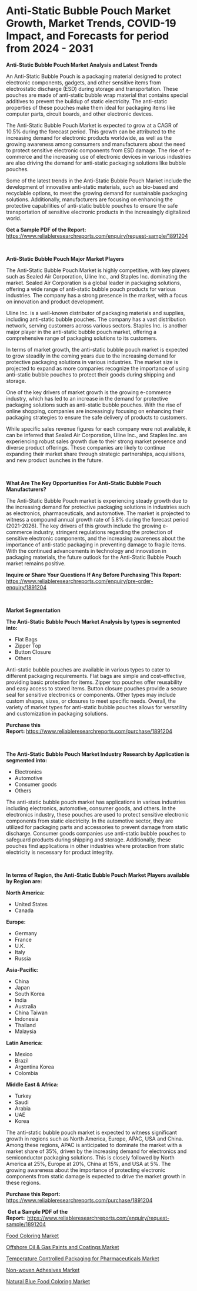 <p><h1>Anti-Static Bubble Pouch Market Growth, Market Trends, COVID-19 Impact, and Forecasts for period from 2024 - 2031</h1></p><p><strong>Anti-Static Bubble Pouch Market Analysis and Latest Trends</strong></p>
<p><p>An Anti-Static Bubble Pouch is a packaging material designed to protect electronic components, gadgets, and other sensitive items from electrostatic discharge (ESD) during storage and transportation. These pouches are made of anti-static bubble wrap material that contains special additives to prevent the buildup of static electricity. The anti-static properties of these pouches make them ideal for packaging items like computer parts, circuit boards, and other electronic devices.</p><p>The Anti-Static Bubble Pouch Market is expected to grow at a CAGR of 10.5% during the forecast period. This growth can be attributed to the increasing demand for electronic products worldwide, as well as the growing awareness among consumers and manufacturers about the need to protect sensitive electronic components from ESD damage. The rise of e-commerce and the increasing use of electronic devices in various industries are also driving the demand for anti-static packaging solutions like bubble pouches.</p><p>Some of the latest trends in the Anti-Static Bubble Pouch Market include the development of innovative anti-static materials, such as bio-based and recyclable options, to meet the growing demand for sustainable packaging solutions. Additionally, manufacturers are focusing on enhancing the protective capabilities of anti-static bubble pouches to ensure the safe transportation of sensitive electronic products in the increasingly digitalized world.</p></p>
<p><strong>Get a Sample PDF of the Report:&nbsp;</strong> <a href="https://www.reliableresearchreports.com/enquiry/request-sample/1891204">https://www.reliableresearchreports.com/enquiry/request-sample/1891204</a></p>
<p>&nbsp;</p>
<p><strong>Anti-Static Bubble Pouch Major Market Players</strong></p>
<p><p>The Anti-Static Bubble Pouch Market is highly competitive, with key players such as Sealed Air Corporation, Uline Inc., and Staples Inc. dominating the market. Sealed Air Corporation is a global leader in packaging solutions, offering a wide range of anti-static bubble pouch products for various industries. The company has a strong presence in the market, with a focus on innovation and product development.</p><p>Uline Inc. is a well-known distributor of packaging materials and supplies, including anti-static bubble pouches. The company has a vast distribution network, serving customers across various sectors. Staples Inc. is another major player in the anti-static bubble pouch market, offering a comprehensive range of packaging solutions to its customers.</p><p>In terms of market growth, the anti-static bubble pouch market is expected to grow steadily in the coming years due to the increasing demand for protective packaging solutions in various industries. The market size is projected to expand as more companies recognize the importance of using anti-static bubble pouches to protect their goods during shipping and storage.</p><p>One of the key drivers of market growth is the growing e-commerce industry, which has led to an increase in the demand for protective packaging solutions such as anti-static bubble pouches. With the rise of online shopping, companies are increasingly focusing on enhancing their packaging strategies to ensure the safe delivery of products to customers.</p><p>While specific sales revenue figures for each company were not available, it can be inferred that Sealed Air Corporation, Uline Inc., and Staples Inc. are experiencing robust sales growth due to their strong market presence and diverse product offerings. These companies are likely to continue expanding their market share through strategic partnerships, acquisitions, and new product launches in the future.</p></p>
<p>&nbsp;</p>
<p><strong>What Are The Key Opportunities For Anti-Static Bubble Pouch Manufacturers?</strong></p>
<p><p>The Anti-Static Bubble Pouch market is experiencing steady growth due to the increasing demand for protective packaging solutions in industries such as electronics, pharmaceuticals, and automotive. The market is projected to witness a compound annual growth rate of 5.8% during the forecast period (2021-2026). The key drivers of this growth include the growing e-commerce industry, stringent regulations regarding the protection of sensitive electronic components, and the increasing awareness about the importance of anti-static packaging in preventing damage to fragile items. With the continued advancements in technology and innovation in packaging materials, the future outlook for the Anti-Static Bubble Pouch market remains positive.</p></p>
<p><strong>Inquire or Share Your Questions If Any Before Purchasing This Report:</strong> <a href="https://www.reliableresearchreports.com/enquiry/pre-order-enquiry/1891204">https://www.reliableresearchreports.com/enquiry/pre-order-enquiry/1891204</a></p>
<p>&nbsp;</p>
<p><strong>Market Segmentation</strong></p>
<p><strong>The Anti-Static Bubble Pouch Market Analysis by types is segmented into:</strong></p>
<p><ul><li>Flat Bags</li><li>Zipper Top</li><li>Button Closure</li><li>Others</li></ul></p>
<p><p>Anti-static bubble pouches are available in various types to cater to different packaging requirements. Flat bags are simple and cost-effective, providing basic protection for items. Zipper top pouches offer reusability and easy access to stored items. Button closure pouches provide a secure seal for sensitive electronics or components. Other types may include custom shapes, sizes, or closures to meet specific needs. Overall, the variety of market types for anti-static bubble pouches allows for versatility and customization in packaging solutions.</p></p>
<p><strong>Purchase this Report:&nbsp;</strong><a href="https://www.reliableresearchreports.com/purchase/1891204">https://www.reliableresearchreports.com/purchase/1891204</a></p>
<p>&nbsp;</p>
<p><strong>The Anti-Static Bubble Pouch Market Industry Research by Application is segmented into:</strong></p>
<p><ul><li>Electronics</li><li>Automotive</li><li>Consumer goods</li><li>Others</li></ul></p>
<p><p>The anti-static bubble pouch market has applications in various industries including electronics, automotive, consumer goods, and others. In the electronics industry, these pouches are used to protect sensitive electronic components from static electricity. In the automotive sector, they are utilized for packaging parts and accessories to prevent damage from static discharge. Consumer goods companies use anti-static bubble pouches to safeguard products during shipping and storage. Additionally, these pouches find applications in other industries where protection from static electricity is necessary for product integrity.</p></p>
<p>&nbsp;</p>
<p><strong>In terms of Region, the Anti-Static Bubble Pouch Market Players available by Region are:</strong></p>
<p>
    <p> <strong> North America: </strong>
        <ul>
            <li>United States</li>
            <li>Canada</li>
        </ul>
        </p> 
    <p> <strong> Europe: </strong>
        <ul>
            <li>Germany</li>
            <li>France</li>
            <li>U.K.</li>
            <li>Italy</li>
            <li>Russia</li>
        </ul>
        </p> 
    <p> <strong> Asia-Pacific: </strong>
        <ul>
            <li>China</li>
            <li>Japan</li>
            <li>South Korea</li>
            <li>India</li>
            <li>Australia</li>
            <li>China Taiwan</li>
            <li>Indonesia</li>
            <li>Thailand</li>
            <li>Malaysia</li>
        </ul>
        </p> 
    <p> <strong> Latin America: </strong>
        <ul>
            <li>Mexico</li>
            <li>Brazil</li>
            <li>Argentina Korea</li>
            <li>Colombia</li>
        </ul>
        </p> 
    <p> <strong> Middle East & Africa: </strong>
        <ul>
            <li>Turkey</li>
            <li>Saudi</li>
            <li>Arabia</li>
            <li>UAE</li>
            <li>Korea</li>
        </ul>
    </p>
    </p>
<p><p>The anti-static bubble pouch market is expected to witness significant growth in regions such as North America, Europe, APAC, USA and China. Among these regions, APAC is anticipated to dominate the market with a market share of 35%, driven by the increasing demand for electronics and semiconductor packaging solutions. This is closely followed by North America at 25%, Europe at 20%, China at 15%, and USA at 5%. The growing awareness about the importance of protecting electronic components from static damage is expected to drive the market growth in these regions.</p></p>
<p><strong>Purchase this Report: </strong><a href="https://www.reliableresearchreports.com/purchase/1891204">https://www.reliableresearchreports.com/purchase/1891204</a></p>
<p>&nbsp;<strong>Get a Sample PDF of the Report:&nbsp;&nbsp;</strong><a href="https://www.reliableresearchreports.com/enquiry/request-sample/1891204">https://www.reliableresearchreports.com/enquiry/request-sample/1891204</a></p>
<p><strong></strong></p>
<p><p><a href="https://view.publitas.com/reportprime-1/food-coloring-market-size-market-trends-and-growth-outlook-forecasted-for-period-from-2024-to-2031/">Food Coloring Market</a></p><p><a href="https://pretty-mail-caf.notion.site/Offshore-Oil-Gas-Paints-and-Coatings-Market-Offer-Valuable-Insights-into-Market-Size-Market-Share-2e169e0b5f7e4b398a3505c1faa677df">Offshore Oil & Gas Paints and Coatings Market</a></p><p><a href="https://github.com/singletonthaxterkelliehr2df/Market-Research-Report-List-1/blob/main/temperature-controlled-packaging-for-pharmaceuticals-market.md">Temperature Controlled Packaging for Pharmaceuticals Market</a></p><p><a href="https://angry-finch-aaf.notion.site/Non-woven-Adhesives-Market-Research-Report-The-Key-To-Successful-Business-Strategy-Forecasted-for-P-eb56b56ef0c648a6a12267ccbe5c21e2">Non-woven Adhesives Market</a></p><p><a href="https://view.publitas.com/reportprime-1/global-natural-blue-food-coloring-market-size-and-market-trends-insights-and-projections-from-2024-to-2031/">Natural Blue Food Coloring Market</a></p></p>